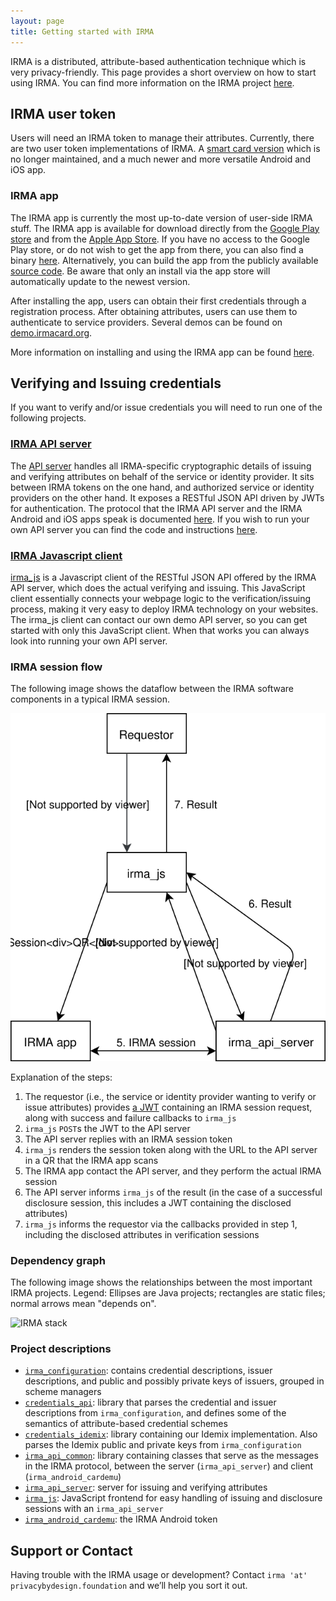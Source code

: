 ```yaml
---
layout: page
title: Getting started with IRMA
---
```


IRMA is a distributed, attribute-based authentication technique which is very privacy-friendly.
This page provides a short overview on how to start using IRMA.
You can find more information on the IRMA project [here](https://privacybydesign.foundation/irma).

## IRMA user token
Users will need an IRMA token to manage their attributes.
Currently, there are two user token implementations of IRMA.
A [smart card version](https://github.com/credentials/idemix_terminal)
which is no longer maintained, and a much newer and more versatile Android and iOS app.

### IRMA app
The IRMA app is currently the most up-to-date version of user-side IRMA stuff.
The IRMA app is available for download directly from the [Google Play store](https://play.google.com/store/apps/details?id=org.irmacard.cardemu) and from the [Apple App Store](https://itunes.apple.com/us/app/irma-authentication/id1294092994).
If you have no access to the Google Play store, or do not wish to get the app from there,
you can also find a binary [here](https://privacybydesign.foundation/irma.apk).
Alternatively, you can build the app from the publicly available [source code](https://github.com/credentials/irma_android_cardemu).
Be aware that only an install via the app store will automatically update to the newest version.

After installing the app, users can obtain their first credentials through a registration process.
After obtaining attributes, users can use them to authenticate to service providers.
Several demos can be found on [demo.irmacard.org](https://demo.irmacard.org/).

More information on installing and using the IRMA app can be found [here](https://privacybydesign.foundation/irma-begin/).

## Verifying and Issuing credentials
If you want to verify and/or issue credentials you will need to run one of the following projects.

### [IRMA API server](https://github.com/credentials/irma_api_server)
The [API server](https://github.com/credentials/irma_api_server) handles all IRMA-specific
cryptographic details of issuing and verifying attributes on behalf of the service or
identity provider. It sits between IRMA tokens on the one hand, and authorized service or
identity providers on the other hand. It exposes a RESTful JSON API driven by JWTs for authentication.
The protocol that the IRMA API server and the IRMA Android and iOS apps speak is documented
[here](/protocols/irma-protocol/).
If you wish to run your own API server you can find the code and instructions [here](https://github.com/credentials/irma_api_server).

### [IRMA Javascript client](https://github.com/credentials/irma_js)
[irma_js](https://github.com/credentials/irma_js) is a Javascript client of the
RESTful JSON API offered by the IRMA API server, which does the actual verifying and issuing.
This JavaScript client essentially connects your webpage logic to the verification/issuing
process, making it very easy to deploy IRMA technology on your websites.
The irma_js client can contact our own demo API server, so you can get started with only this JavaScript client.
When that works you can always look into running your own API server.

### IRMA session flow

The following image shows the dataflow between the IRMA software components in a typical IRMA session.

![IRMA flow](images/irmaflow.svg)

Explanation of the steps:

  1. The requestor (i.e., the service or identity provider wanting to verify or issue attributes) provides
     [a JWT](protocols/irma-protocol/#the-protocol) containing an IRMA session request,
     along with success and failure callbacks to `irma_js`
  2. `irma_js` `POST`s the JWT to the API server
  3. The API server replies with an IRMA session token
  4. `irma_js` renders the session token along with the URL to the API server in a QR that the IRMA app scans
  5. The IRMA app contact the API server, and they perform the actual IRMA session
  6. The API server informs `irma_js` of the result (in the case of a successful disclosure session, this includes a JWT containing the disclosed attributes)
  7. `irma_js` informs the requestor via the callbacks provided in step 1, including the disclosed attributes in verification sessions

<!---
## Adding new credentials
New attributes can be added to the IRMA configuration project.
--->

### Dependency graph

The following image shows the relationships between the most important IRMA projects. Legend: Ellipses are Java projects; rectangles are static files; normal arrows mean "depends on".

![IRMA stack](images/stack.svg)

### Project descriptions

 * [`irma_configuration`](https://github.com/credentials/irma_configuration): contains credential descriptions, issuer descriptions, and public and possibly private keys of issuers, grouped in scheme managers
 * [`credentials_api`](https://github.com/credentials/credentials_api): library that parses the credential and issuer descriptions from `irma_configuration`, and defines some of the semantics of attribute-based credential schemes
 * [`credentials_idemix`](https://github.com/credentials/credentials_idemix): library containing our Idemix implementation. Also parses the Idemix public and private keys from `irma_configuration`
 * [`irma_api_common`](https://github.com/credentials/irma_api_common): library containing classes that serve as the messages in the IRMA protocol, between the server (`irma_api_server`) and client (`irma_android_cardemu`)
 * [`irma_api_server`](https://github.com/credentials/irma_api_server): server for issuing and verifying attributes
 * [`irma_js`](https://github.com/credentials/irma_js): JavaScript frontend for easy handling of issuing and disclosure sessions with an `irma_api_server`
 * [`irma_android_cardemu`](https://github.com/credentials/irma_android_cardemu): the IRMA Android token

## Support or Contact
Having trouble with the IRMA usage or development? Contact `irma 'at' privacybydesign.foundation` and we’ll help you sort it out.
